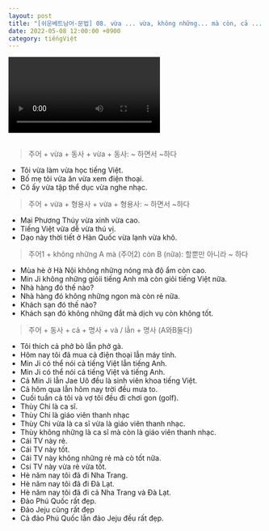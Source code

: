 ```yaml
---
layout: post
title: "[쉬운베트남어-문법] 08. vừa ... vừa, không những... mà còn, cả ... lẵn/và"
date: 2022-05-08 12:00:00 +0900
category: tiếngViệt
---
```


<div class="video-container">
    <video id="player" class="video-js vjs-default-skin vjs-big-play-centered" data-json="/public/json/쉬운베트남어-문법08과.json"></video>
</div>

<br>

> 주어 + vừa + 동사 + vừa + 동사: ~ 하면서 ~하다
- Tôi vừa làm vừa học tiếng Việt.
- Bố mẹ tôi vừa ăn vừa xem điện thoại.
- Cô ấy vừa tập thể dục vừa nghe nhạc.

> 주어 + vừa + 형용사 + vừa + 형용사:  ~ 하면서 ~하다
- Mai Phương Thúy vừa xinh vừa cao.
- Tiếng Việt vừa dễ vừa thú vị.
- Dạo này thời tiết ở Hàn Quốc vừa lạnh vừa khô.

> 주어1 + không những A mà (주어2) còn B (nữa): 할뿐만 아니라 ~ 하다
- Mùa hè ở Hà Nội không những nóng mà độ ẩm còn cao.
- Min Ji không những giỏii tiếng Anh mà còn giỏi tiếng Việt nữa.
- Nhà hàng đó thế nào?
- Nhà hàng đó không những ngon mà còn rẻ nữa.
- Khách sạn đó thế nào?
- Khách sạn đó không những đắt mà dịch vụ còn không tốt.

> 주어 + 동사 + cả + 명사 + và / lẫn + 명사 (A와B둘다)
- Tôi thích cả phở bò lẫn phở gà.
- Hôm nay tôi đã mua cả điện thoại lẫn máy tính.
- Min Ji có  thể nói cả tiếng Việt lẫn tiếng Anh.
- Min Ji có thể nói cả tiếng Việt và tiếng Anh.
- Cả Min Ji lẫn Jae Uô đều là sinh viên khoa tiếng Việt.
- Cả hôm qua lẫn hôm nay trời đều mưa to.
- Cuối tuần cả tôi và vợ tôi đều đi chơi gon (golf).
- Thùy Chi là ca sĩ.
- Thùy Chi là giáo viên thanh nhạc
- Thùy Chi vừa là ca sĩ vừa là giáo viên thanh nhạc.
- Thùy không những là ca sĩ mà còn là giáo viên thanh nhạc.
- Cái TV này rẻ.
- Cái TV này tốt.
- Cái TV này không những rẻ mà cò tốt nữa.
- Csi TV này vừa rẻ vừa tốt.
- Hè năm nay tôi đã đi Nha Trang.
- Hè năm nay tôi đã đi Đà Lạt.
- Hè năm nay tôi đã đi cả Nha Trang và Đà Lạt.
- Đảo Phú Quốc rất đẹp.
- Đảo Jeju cũng rất đẹp
- Cả đảo Phú Quốc lẫn đảo Jeju đều rất đẹp.